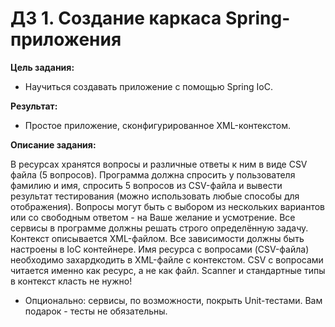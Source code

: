 # ДЗ 1. Cоздание каркаса Spring-приложения

**Цель задания:**

- Научиться создавать приложение с помощью Spring IoC.

**Результат:**

- Простое приложение, сконфигурированное XML-контекстом.

**Описание задания:**

В ресурсах хранятся вопросы и различные ответы к ним в виде CSV файла (5 вопросов). Программа должна спросить у пользователя фамилию и имя, спросить 5 вопросов из CSV-файла и вывести результат тестирования (можно использовать любые способы для отображения).
Вопросы могут быть с выбором из нескольких вариантов или со свободным ответом - на Ваше желание и усмотрение.
Все сервисы в программе должны решать строго определённую задачу. Контекст описывается XML-файлом. Все зависимости должны быть настроены в IoC контейнере. Имя ресурса с вопросами (CSV-файла) необходимо захардкодить в XML-файле с контекстом. CSV с вопросами читается именно как ресурс, а не как файл. Scanner и стандартные типы в контекст класть не нужно!

* Опционально: сервисы, по возможности, покрыть Unit-тестами. Вам подарок - тесты не обязательны.
